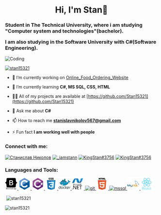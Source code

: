 <h1 align="center">Hi, I'm Stan👋</h1>
<h3> Student in The Technical University, where i am studying "Computer system and technologies"(bachelor). 

  I am also studying in the Software University with C#(Software Engineering).</h3>
<img  alt="Coding" height="600" width="1100" src="https://media4.giphy.com/media/qgQUggAC3Pfv687qPC/giphy.gif?cid=ecf05e47l883rn14gu3oqlbs7f3q41g5oaj39n4ozej3vue7&rid=giphy.gif&ct=g">

<p align="left"> <a href="https://github.com/ryo-ma/github-profile-trophy"><img src="https://github-profile-trophy.vercel.app/?username=stan15321" alt="stan15321" /></a> </p>

- 🔭 I’m currently working on [Online_Food_Ordering_Website](https://github.com/Stan15321/Online_Food_Ordering_Website)

- 🌱 I’m currently learning **C#, MS SQL, CSS, HTML**

- 👨‍💻 All of my projects are available at [https://github.com/Stan15321](https://github.com/Stan15321)

- 💬 Ask me about **C#**

- 📫 How to reach me **stanislavnikolov567@gmail.com**

- ⚡ Fun fact **I am working well with people**

<h3 align="left">Connect with me:</h3>
<p align="left">
<a href="https://www.facebook.com/Just.Stancho/" target="blank"><img align="center" src="https://raw.githubusercontent.com/rahuldkjain/github-profile-readme-generator/master/src/images/icons/Social/facebook.svg" alt="Станислав Николов" height="30" width="40" /></a>
<a href="https://instagram.com/_iamstann" target="blank"><img align="center" src="https://raw.githubusercontent.com/rahuldkjain/github-profile-readme-generator/master/src/images/icons/Social/instagram.svg" alt="_iamstann" height="30" width="40" /></a>
<a href="https://discord.com/channels/KingStan#3756" target="blank"><img align="center" src="https://raw.githubusercontent.com/rahuldkjain/github-profile-readme-generator/master/src/images/icons/Social/discord.svg" alt="KingStan#3756" height="30" width="40" /></a>
<a href="https://www.linkedin.com/in/%D1%81%D1%82%D0%B0%D0%BD-%D0%BD%D0%B8%D0%BA%D0%BE%D0%BB%D0%BE%D0%B2-5a0046257/" target="blank"><img align="center" src="https://user-images.githubusercontent.com/109627707/206278470-739f01b2-26dc-4931-a319-0f949b5e6fea.jpg" alt="KingStan#3756" height="30" width="40" /></a>
</p>
<h3 align="left">Languages and Tools:</h3>
<p align="left"> <a href="https://getbootstrap.com" target="_blank" rel="noreferrer"> <img src="https://raw.githubusercontent.com/devicons/devicon/master/icons/bootstrap/bootstrap-plain-wordmark.svg" alt="bootstrap" width="40" height="40"/> </a> <a href="https://www.cprogramming.com/" target="_blank" rel="noreferrer"> <img src="https://raw.githubusercontent.com/devicons/devicon/master/icons/c/c-original.svg" alt="c" width="40" height="40"/> </a> <a href="https://www.w3schools.com/cs/" target="_blank" rel="noreferrer"> <img src="https://raw.githubusercontent.com/devicons/devicon/master/icons/csharp/csharp-original.svg" alt="csharp" width="40" height="40"/> </a> <a href="https://www.w3schools.com/css/" target="_blank" rel="noreferrer"> <img src="https://raw.githubusercontent.com/devicons/devicon/master/icons/css3/css3-original-wordmark.svg" alt="css3" width="40" height="40"/> </a> <a href="https://www.docker.com/" target="_blank" rel="noreferrer"> <img src="https://raw.githubusercontent.com/devicons/devicon/master/icons/docker/docker-original-wordmark.svg" alt="docker" width="40" height="40"/> </a> <a href="https://dotnet.microsoft.com/" target="_blank" rel="noreferrer"> <img src="https://raw.githubusercontent.com/devicons/devicon/master/icons/dot-net/dot-net-original-wordmark.svg" alt="dotnet" width="40" height="40"/> </a> <a href="https://git-scm.com/" target="_blank" rel="noreferrer"> <img src="https://www.vectorlogo.zone/logos/git-scm/git-scm-icon.svg" alt="git" width="40" height="40"/> </a> <a href="https://www.w3.org/html/" target="_blank" rel="noreferrer"> <img src="https://raw.githubusercontent.com/devicons/devicon/master/icons/html5/html5-original-wordmark.svg" alt="html5" width="40" height="40"/> </a> <a href="https://www.microsoft.com/en-us/sql-server" target="_blank" rel="noreferrer"> <img src="https://www.svgrepo.com/show/303229/microsoft-sql-server-logo.svg" alt="mssql" width="40" height="40"/> </a> <a href="https://www.mysql.com/" target="_blank" rel="noreferrer"> <img src="https://raw.githubusercontent.com/devicons/devicon/master/icons/mysql/mysql-original-wordmark.svg" alt="mysql" width="40" height="40"/> </a> <a href="https://reactjs.org/" target="_blank" rel="noreferrer"> <img src="https://raw.githubusercontent.com/devicons/devicon/master/icons/react/react-original-wordmark.svg" alt="react" width="40" height="40"/> </a> </p>
<p>&nbsp;<img align="center" src="https://github-readme-stats.vercel.app/api?username=stan15321&show_icons=true&locale=en" alt="stan15321" /></p>
<p><img align="center" src="https://github-readme-streak-stats.herokuapp.com/?user=stan15321&" alt="stan15321" /></p>
